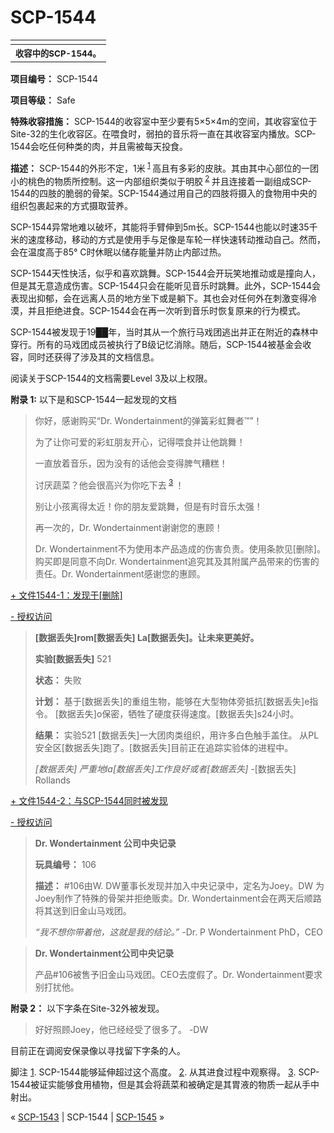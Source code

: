 # SCP-1544
                        



<table class='wiki-content-table'>
 <tr>
  <td colspan='2'
      rowspan='1' />
 </tr>
 <tr>
  <th colspan='2'
      rowspan='1'>
   <sup>&#25910;&#23481;&#20013;&#30340;SCP-1544&#12290;</sup>
  </th>
 </tr>
</table>

**项目编号：** SCP-1544

**项目等级：** Safe

**特殊收容措施：** SCP-1544的收容室中至少要有5×5×4m的空间，其收容室位于Site-32的生化收容区。在喂食时，弱拍的音乐将一直在其收容室内播放。SCP-1544会吃任何种类的肉，并且需被每天投食。

**描述：** SCP-1544的外形不定，1米<sup class='footnoteref'>
 <a shape='rect' class='footnoteref' id='footnoteref-1' href='javascript:;' onclick='WIKIDOT.page.utils.scrollToReference(&apos;footnote-1&apos;)'>1</a>
</sup>高且有多彩的皮肤。其由其中心部位的一团小的桃色的物质所控制。这一内部组织类似于明胶<sup class='footnoteref'>
 <a shape='rect' class='footnoteref' id='footnoteref-2' href='javascript:;' onclick='WIKIDOT.page.utils.scrollToReference(&apos;footnote-2&apos;)'>2</a>
</sup>并且连接着一副组成SCP-1544的四肢的脆弱的骨架。SCP-1544通过用自己的四肢将摄入的食物用中央的组织包裹起来的方式摄取营养。

SCP-1544异常地难以破坏，其能将手臂伸到5m长。SCP-1544也能以时速35千米的速度移动，移动的方式是使用手与足像是车轮一样快速转动推动自己。然而，会在温度高于85° C时休眠以储存能量并防止内部过热。

SCP-1544天性快活，似乎和喜欢跳舞。SCP-1544会开玩笑地推动或是撞向人，但是其无意造成伤害。SCP-1544只会在能听见音乐时跳舞。此外，SCP-1544会表现出抑郁，会在远离人员的地方坐下或是躺下。其也会对任何外在刺激变得冷漠，并且拒绝进食。SCP-1544会在再一次听到音乐时恢复原来的行为模式。

SCP-1544被发现于19██年，当时其从一个旅行马戏团逃出并正在附近的森林中穿行。所有的马戏团成员被执行了B级记忆消除。随后，SCP-1544被基金会收容，同时还获得了涉及其的文档信息。

阅读关于SCP-1544的文档需要Level 3及以上权限。

**附录 1:** 以下是和SCP-1544一起发现的文档


> 你好，感谢购买“Dr. Wondertainment的弹簧彩虹舞者™”！
> 
> 为了让你可爱的彩虹朋友开心，记得喂食并让他跳舞！
> 
> 一直放着音乐，因为没有的话他会变得脾气糟糕！
> 
> 讨厌蔬菜？他会很高兴为你吃下去<sup class='footnoteref'>
 <a shape='rect' class='footnoteref' id='footnoteref-3' href='javascript:;' onclick='WIKIDOT.page.utils.scrollToReference(&apos;footnote-3&apos;)'>3</a>
</sup>！
> 
> 别让小孩离得太近！你的朋友爱跳舞，但是有时音乐太强！
> 
> 再一次的，Dr. Wondertainment谢谢您的惠顾！
> 
> Dr. Wondertainment不为使用本产品造成的伤害负责。使用条款见[删除]。购买即是同意不向Dr. Wondertainment追究其及其附属产品带来的伤害的责任。Dr. Wondertainment感谢您的惠顾。
> 


<a shape='rect' class='collapsible-block-link' href='javascript:;'>+&#160;&#25991;&#20214;1544-1&#65306;&#21457;&#29616;&#20110;[&#21024;&#38500;]</a>

<a shape='rect' class='collapsible-block-link' href='javascript:;'>-&#160;&#25480;&#26435;&#35775;&#38382;</a>


> **[数据丢失]rom[数据丢失] La[数据丢失]。让未来更美好。** 
> 
> **实验[数据丢失]**  521
> 
> **状态：** 失败
> 
> **计划：** 基于[数据丢失]的重组生物，能够在大型物体旁抵抗[数据丢失]e指令。 [数据丢失]o保密，牺牲了硬度获得速度。[数据丢失]s24小时。
> 
> **结果：** 实验521 [数据丢失]一大团肉类组织，用许多白色触手盖住。 从PL安全区[数据丢失]跑了。[数据丢失]目前正在追踪实验体的进程中。
> 
> *[数据丢失] 严重地la[数据丢失]工作良好或者[数据丢失]* 
-[数据丢失] Rollands
> 





<a shape='rect' class='collapsible-block-link' href='javascript:;'>+&#160;&#25991;&#20214;1544-2&#65306;&#19982;SCP-1544&#21516;&#26102;&#34987;&#21457;&#29616;</a>

<a shape='rect' class='collapsible-block-link' href='javascript:;'>-&#160;&#25480;&#26435;&#35775;&#38382;</a>


> **Dr. Wondertainment 公司中央记录** 
> 
> **玩具编号：** 106
> 
> **描述：** #106由W. DW董事长发现并加入中央记录中，定名为Joey。DW 为Joey制作了特殊的骨架并拒绝贩卖。Dr. Wondertainment会在两天后顺路将其送到旧金山马戏团。
> 
> *“我不想你带着他，这就是我的结论。”* 
-Dr. P Wondertainment PhD，CEO
> 


> **Dr. Wondertainment公司中央记录** 
> 
> 产品#106被售予旧金山马戏团。CEO去度假了。Dr. Wondertainment要求别打扰他。
> 




**附录 2：** 以下字条在Site-32外被发现。


> 好好照顾Joey，他已经经受了很多了。
-DW
> 

目前正在调阅安保录像以寻找留下字条的人。


脚注
<a shape='rect' href='javascript:;' onclick='WIKIDOT.page.utils.scrollToReference(&apos;footnoteref-1&apos;)'>1</a>. SCP-1544能够延伸超过这个高度。
<a shape='rect' href='javascript:;' onclick='WIKIDOT.page.utils.scrollToReference(&apos;footnoteref-2&apos;)'>2</a>. 从其进食过程中观察得。
<a shape='rect' href='javascript:;' onclick='WIKIDOT.page.utils.scrollToReference(&apos;footnoteref-3&apos;)'>3</a>. SCP-1544被证实能够食用植物，但是其会将蔬菜和被确定是其胃液的物质一起从手中射出。



« [SCP-1543](/scp-1543) | SCP-1544 | [SCP-1545](/scp-1545) »





                    